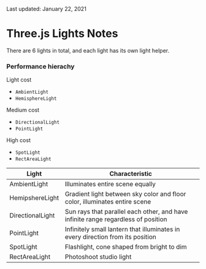 Last updated: January 22, 2021

# **Three.js Lights Notes**
There are 6 lights in total, and each light has its own light helper.

### Performance hierachy
Light cost
- `AmbientLight`
- `HemisphereLight`

Medium cost
- `DirectionalLight`
- `PointLight`

High cost
- `SpotLight`
- `RectAreaLight`

| Light  | Characteristic  |
| ------------ | ------------ |
|  AmbientLight | Illuminates entire scene equally  |
|  HemipshereLight | Gradient light between sky color and floor color, illuminates entire scene  |
|  DirectionalLight | Sun rays that parallel each other, and have infinite range regardless of position  |
|  PointLight | Infinitely small lantern that illuminates in every direction from its position  |
|  SpotLight | Flashlight, cone shaped from bright to dim  |
|  RectAreaLight | Photoshoot studio light  |
